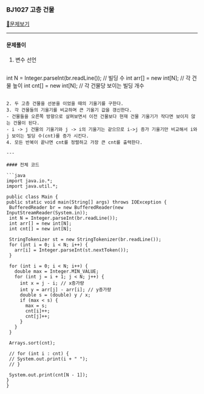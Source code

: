 ### BJ1027 고층 건물

[📁문제보기](https://www.acmicpc.net/problem/1027)

---

#### 문제풀이

1. 변수 선언


   ```java
int N = Integer.parseInt(br.readLine()); // 빌딩 수
int arr[] = new int[N];	// 각 건물 높이
int cnt[] = new int[N];	// 각 건물당 보이는 빌딩 개수
   ```

2. 두 고층 건물을 선분을 이었을 때의 기울기를 구한다.
3. 각 건물들의 기울기를 비교하며 큰 기울기 값을 갱신한다.
   - 건물들을 오른쪽 방향으로 살펴보면서 이전 건물보다 현재 건물 기울기가 작다면 보이지 않는 건물이 된다.
   - i -> j 건물의 기울기와 j -> i의 기울기는 같으므로 i->j 증가 기울기만 비교해서 i와 j 보이는 빌딩 수(cnt)를 증가 시킨다.
4. 모든 반복이 끝나면 cnt를 정렬하고 가장 큰 cnt를 출력한다.

---

#### 전체 코드

```java
import java.io.*;
import java.util.*;

public class Main {
  public static void main(String[] args) throws IOException {
    BufferedReader br = new BufferedReader(new InputStreamReader(System.in));
    int N = Integer.parseInt(br.readLine());
    int arr[] = new int[N];
    int cnt[] = new int[N];

    StringTokenizer st = new StringTokenizer(br.readLine());
    for (int i = 0; i < N; i++) {
      arr[i] = Integer.parseInt(st.nextToken());
    }

    for (int i = 0; i < N; i++) {
      double max = Integer.MIN_VALUE;
      for (int j = i + 1; j < N; j++) {
        int x = j - i; // x증가량
        int y = arr[j] - arr[i]; // y증가량
        double s = (double) y / x;
        if (max < s) {
          max = s;
          cnt[i]++;
          cnt[j]++;
        }
      }
    }

    Arrays.sort(cnt);
      
    // for (int i : cnt) {
    // System.out.print(i + " ");
    // }
	
    System.out.print(cnt[N - 1]);
  }
}

```
